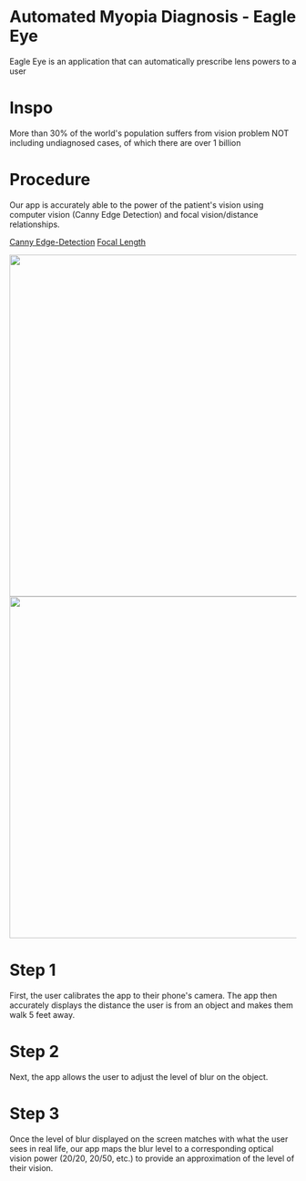 # Automated Myopia Diagnosis - Eagle Eye
Eagle Eye is an application that can automatically prescribe lens powers to a user

# Inspo
More than 30% of the world's population suffers from vision problem NOT including undiagnosed cases, of which there are over 1 billion

# Procedure
Our app is accurately able to the power of the patient's vision using computer vision (Canny Edge Detection) and focal vision/distance relationships.

[Canny Edge-Detection](https://turbosnu.files.wordpress.com/2016/01/screenshot.jpg)
[Focal Length](https://lh3.googleusercontent.com/proxy/9aP6Y3MryglG9-cKMtAG_CRW133Y5u2jZmGEro98uPERTdbzmRAB21czfF12XAny5oLOoohbCeuW-4xfHEiArSewFMUZdKFd1sFCTCs159DCmguGztiJf2XfU9w)

<img src='https://turbosnu.files.wordpress.com/2016/01/screenshot.jpg' width=600>  
<img src='https://lh3.googleusercontent.com/proxy/9aP6Y3MryglG9-cKMtAG_CRW133Y5u2jZmGEro98uPERTdbzmRAB21czfF12XAny5oLOoohbCeuW-4xfHEiArSewFMUZdKFd1sFCTCs159DCmguGztiJf2XfU9w' width=600>  

# Step 1
First, the user calibrates the app to their phone's camera. The app then accurately displays the distance the user is from an object and makes them walk 5 feet away. 

# Step 2
Next, the app allows the user to adjust the level of blur on the object. 

# Step 3
Once the level of blur displayed on the screen matches with what the user sees in real life, our app maps the blur level to a corresponding optical vision power (20/20, 20/50, etc.) to provide an approximation of the level of their vision.
